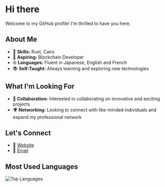 # Hi there

Welcome to my GitHub profile! I'm thrilled to have you here.

## About Me
- 🌟 **Skills:** Rust, Cairo
- 🚀 **Aspiring:** Blockchain Developer
- 🌐 **Languages:** Fluent in Japanese, English and French
- 📚 **Self-Taught:** Always learning and exploring new technologies

## What I'm Looking For
- 🤝 **Collaboration:** Interested in collaborating on innovative and exciting projects
- 🌍 **Networking:** Looking to connect with like-minded individuals and expand my professional network

## Let's Connect
- 💼 [Website](https://augustin-v.vercel.app/)
- 📧 [Email](mailto:avilletardpiano@gmail.com)

## Most Used Languages
![Top Languages](https://github-readme-stats.vercel.app/api/top-langs/?username=augustin-v&layout=compact&theme=radical)
